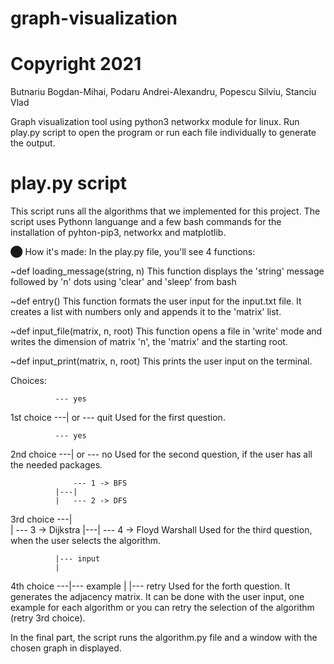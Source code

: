 # graph-visualization

# Copyright 2021

Butnariu Bogdan-Mihai,
Podaru Andrei-Alexandru,
Popescu Silviu,
Stanciu Vlad

Graph visualization tool using python3 networkx module for linux.
Run play.py script to open the program or run each file individually to generate the output.

# play.py script

This script runs all the algorithms that we implemented for this project.
The script uses Pythonn languange and
a few bash commands for the installation of pyhton-pip3, networkx and matplotlib.

⬤ How it's made:
In the play.py file, you'll see 4 functions:

~def loading_message(string, n)
    This function displays the 'string' message followed by 'n' dots using 'clear' and 'sleep' from bash

~def entry()
    This function formats the user input for the input.txt file. It creates a list with numbers
only and appends it to the 'matrix' list.

~def input_file(matrix, n, root)
    This function opens a file in 'write' mode and writes the dimension of matrix 'n',
the 'matrix' and the starting root.

~def input_print(matrix, n, root)
    This prints the user input on the terminal.

Choices:

              --- yes
1st choice ---|   or
              --- quit
    Used for the first question.


              --- yes
2nd choice ---|   or
              --- no
    Used for the second question, if the user has all the needed packages.
             

                  --- 1 -> BFS
              |---|
              |   --- 2 -> DFS
3rd choice ---|   
              |   --- 3 -> Dijkstra
              |---| 
                  --- 4 -> Floyd Warshall
    Used for the third question, when the user selects the algorithm.

              |--- input
              |
4th choice ---|--- example
              |
              |--- retry
    Used for the forth question. It generates the adjacency matrix. It can be done with the user input,
    one example for each algorithm or you can retry the selection of the algorithm (retry 3rd choice).

In the final part, the script runs the algorithm.py file and a window with the chosen graph in displayed.
